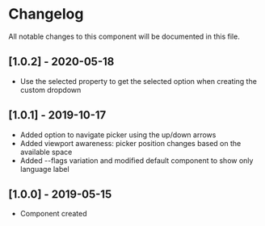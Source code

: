 # Changelog
All notable changes to this component will be documented in this file.

## [1.0.2] - 2020-05-18
- Use the selected property to get the selected option when creating the custom dropdown

## [1.0.1] - 2019-10-17
- Added option to navigate picker using the up/down arrows
- Added viewport awareness: picker position changes based on the available space
- Added --flags variation and modified default component to show only language label

## [1.0.0] - 2019-05-15
- Component created
